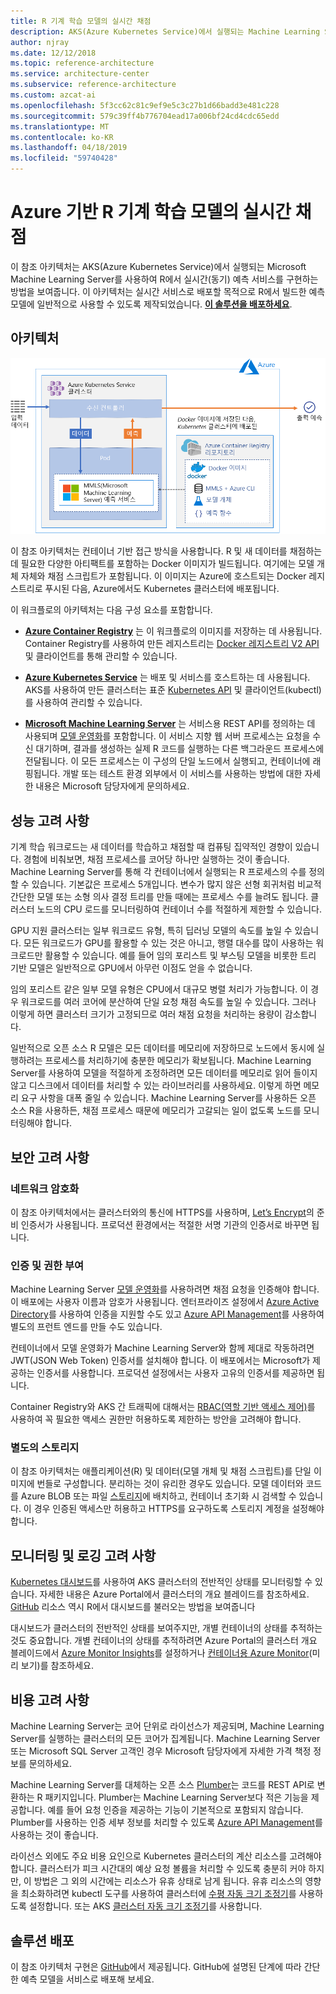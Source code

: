 ```yaml
---
title: R 기계 학습 모델의 실시간 채점
description: AKS(Azure Kubernetes Service)에서 실행되는 Machine Learning Server를 사용하여 R에서 실시간 예측 서비스를 구현합니다.
author: njray
ms.date: 12/12/2018
ms.topic: reference-architecture
ms.service: architecture-center
ms.subservice: reference-architecture
ms.custom: azcat-ai
ms.openlocfilehash: 5f3cc62c81c9ef9e5c3c27b1d66badd3e481c228
ms.sourcegitcommit: 579c39ff4b776704ead17a006bf24cd4cdc65edd
ms.translationtype: MT
ms.contentlocale: ko-KR
ms.lasthandoff: 04/18/2019
ms.locfileid: "59740428"
---
```

# <a name="real-time-scoring-of-r-machine-learning-models-on-azure"></a>Azure 기반 R 기계 학습 모델의 실시간 채점

이 참조 아키텍처는 AKS(Azure Kubernetes Service)에서 실행되는 Microsoft Machine Learning Server를 사용하여 R에서 실시간(동기) 예측 서비스를 구현하는 방법을 보여줍니다. 이 아키텍처는 실시간 서비스로 배포할 목적으로 R에서 빌드한 예측 모델에 일반적으로 사용할 수 있도록 제작되었습니다. **[이 솔루션을 배포하세요][github]**.

## <a name="architecture"></a>아키텍처

![Azure 기반 R 기계 학습 모델의 실시간 채점][0]

이 참조 아키텍처는 컨테이너 기반 접근 방식을 사용합니다. R 및 새 데이터를 채점하는 데 필요한 다양한 아티팩트를 포함하는 Docker 이미지가 빌드됩니다. 여기에는 모델 개체 자체와 채점 스크립트가 포함됩니다. 이 이미지는 Azure에 호스트되는 Docker 레지스트리로 푸시된 다음, Azure에서도 Kubernetes 클러스터에 배포됩니다.

이 워크플로의 아키텍처는 다음 구성 요소를 포함합니다.

- **[Azure Container Registry][acr]** 는 이 워크플로의 이미지를 저장하는 데 사용됩니다. Container Registry를 사용하여 만든 레지스트리는 [Docker 레지스트리 V2 API][docker] 및 클라이언트를 통해 관리할 수 있습니다.

- **[Azure Kubernetes Service][aks]** 는 배포 및 서비스를 호스트하는 데 사용됩니다. AKS를 사용하여 만든 클러스터는 표준 [Kubernetes API][k-api] 및 클라이언트(kubectl)를 사용하여 관리할 수 있습니다.

- **[Microsoft Machine Learning Server][mmls]** 는 서비스용 REST API를 정의하는 데 사용되며 [모델 운영화][operationalization]를 포함합니다. 이 서비스 지향 웹 서버 프로세스는 요청을 수신 대기하며, 결과를 생성하는 실제 R 코드를 실행하는 다른 백그라운드 프로세스에 전달됩니다. 이 모든 프로세스는 이 구성의 단일 노드에서 실행되고, 컨테이너에 래핑됩니다. 개발 또는 테스트 환경 외부에서 이 서비스를 사용하는 방법에 대한 자세한 내용은 Microsoft 담당자에게 문의하세요.

## <a name="performance-considerations"></a>성능 고려 사항

기계 학습 워크로드는 새 데이터를 학습하고 채점할 때 컴퓨팅 집약적인 경향이 있습니다. 경험에 비춰보면, 채점 프로세스를 코어당 하나만 실행하는 것이 좋습니다. Machine Learning Server를 통해 각 컨테이너에서 실행되는 R 프로세스의 수를 정의할 수 있습니다. 기본값은 프로세스 5개입니다. 변수가 많지 않은 선형 회귀처럼 비교적 간단한 모델 또는 소형 의사 결정 트리를 만들 때에는 프로세스 수를 늘려도 됩니다. 클러스터 노드의 CPU 로드를 모니터링하여 컨테이너 수를 적절하게 제한할 수 있습니다.

GPU 지원 클러스터는 일부 워크로드 유형, 특히 딥러닝 모델의 속도를 높일 수 있습니다. 모든 워크로드가 GPU를 활용할 수 있는 것은 아니고, 행렬 대수를 많이 사용하는 워크로드만 활용할 수 있습니다. 예를 들어 임의 포리스트 및 부스팅 모델을 비롯한 트리 기반 모델은 일반적으로 GPU에서 아무런 이점도 얻을 수 없습니다.

임의 포리스트 같은 일부 모델 유형은 CPU에서 대규모 병렬 처리가 가능합니다. 이 경우 워크로드를 여러 코어에 분산하여 단일 요청 채점 속도를 높일 수 있습니다. 그러나 이렇게 하면 클러스터 크기가 고정되므로 여러 채점 요청을 처리하는 용량이 감소합니다.

일반적으로 오픈 소스 R 모델은 모든 데이터를 메모리에 저장하므로 노드에서 동시에 실행하려는 프로세스를 처리하기에 충분한 메모리가 확보됩니다. Machine Learning Server를 사용하여 모델을 적절하게 조정하려면 모든 데이터를 메모리로 읽어 들이지 않고 디스크에서 데이터를 처리할 수 있는 라이브러리를 사용하세요. 이렇게 하면 메모리 요구 사항을 대폭 줄일 수 있습니다. Machine Learning Server를 사용하든 오픈 소스 R을 사용하든, 채점 프로세스 때문에 메모리가 고갈되는 일이 없도록 노드를 모니터링해야 합니다.

## <a name="security-considerations"></a>보안 고려 사항

### <a name="network-encryption"></a>네트워크 암호화

이 참조 아키텍처에서는 클러스터와의 통신에 HTTPS를 사용하며, [Let’s Encrypt][encrypt]의 준비 인증서가 사용됩니다. 프로덕션 환경에서는 적절한 서명 기관의 인증서로 바꾸면 됩니다.

### <a name="authentication-and-authorization"></a>인증 및 권한 부여

Machine Learning Server [모델 운영화][operationalization]를 사용하려면 채점 요청을 인증해야 합니다. 이 배포에는 사용자 이름과 암호가 사용됩니다. 엔터프라이즈 설정에서 [Azure Active Directory][AAD]를 사용하여 인증을 지원할 수도 있고 [Azure API Management][API]를 사용하여 별도의 프런트 엔드를 만들 수도 있습니다.

컨테이너에서 모델 운영화가 Machine Learning Server와 함께 제대로 작동하려면 JWT(JSON Web Token) 인증서를 설치해야 합니다. 이 배포에서는 Microsoft가 제공하는 인증서를 사용합니다. 프로덕션 설정에서는 사용자 고유의 인증서를 제공하면 됩니다.

Container Registry와 AKS 간 트래픽에 대해서는 [RBAC(역할 기반 액세스 제어)][rbac]를 사용하여 꼭 필요한 액세스 권한만 허용하도록 제한하는 방안을 고려해야 합니다.

### <a name="separate-storage"></a>별도의 스토리지

이 참조 아키텍처는 애플리케이션(R) 및 데이터(모델 개체 및 채점 스크립트)를 단일 이미지에 번들로 구성합니다. 분리하는 것이 유리한 경우도 있습니다. 모델 데이터와 코드를 Azure BLOB 또는 파일 [스토리지][storage]에 배치하고, 컨테이너 초기화 시 검색할 수 있습니다. 이 경우 인증된 액세스만 허용하고 HTTPS를 요구하도록 스토리지 계정을 설정해야 합니다.

## <a name="monitoring-and-logging-considerations"></a>모니터링 및 로깅 고려 사항

[Kubernetes 대시보드][dashboard]를 사용하여 AKS 클러스터의 전반적인 상태를 모니터링할 수 있습니다. 자세한 내용은 Azure Portal에서 클러스터의 개요 블레이드를 참조하세요. [GitHub][github] 리소스 역시 R에서 대시보드를 불러오는 방법을 보여줍니다

대시보드가 클러스터의 전반적인 상태를 보여주지만, 개별 컨테이너의 상태를 추적하는 것도 중요합니다. 개별 컨테이너의 상태를 추적하려면 Azure Portal의 클러스터 개요 블레이드에서 [Azure Monitor Insights][monitor]를 설정하거나 [컨테이너용 Azure Monitor][monitor-containers](미리 보기)를 참조하세요.

## <a name="cost-considerations"></a>비용 고려 사항

Machine Learning Server는 코어 단위로 라이선스가 제공되며, Machine Learning Server를 실행하는 클러스터의 모든 코어가 집계됩니다. Machine Learning Server 또는 Microsoft SQL Server 고객인 경우 Microsoft 담당자에게 자세한 가격 책정 정보를 문의하세요.

Machine Learning Server를 대체하는 오픈 소스 [Plumber][plumber]는 코드를 REST API로 변환하는 R 패키지입니다. Plumber는 Machine Learning Server보다 적은 기능을 제공합니다. 예를 들어 요청 인증을 제공하는 기능이 기본적으로 포함되지 않습니다. Plumber를 사용하는 인증 세부 정보를 처리할 수 있도록 [Azure API Management][API]를 사용하는 것이 좋습니다.

라이선스 외에도 주요 비용 요인으로 Kubernetes 클러스터의 계산 리소스를 고려해야 합니다. 클러스터가 피크 시간대의 예상 요청 볼륨을 처리할 수 있도록 충분히 커야 하지만, 이 방법은 그 외의 시간에는 리소스가 유휴 상태로 남게 됩니다. 유휴 리소스의 영향을 최소화하려면 kubectl 도구를 사용하여 클러스터에 [수평 자동 크기 조정기][autoscaler]를 사용하도록 설정합니다. 또는 AKS [클러스터 자동 크기 조정기][cluster-autoscaler]를 사용합니다.

## <a name="deploy-the-solution"></a>솔루션 배포

이 참조 아키텍처 구현은 [GitHub][github]에서 제공됩니다. GitHub에 설명된 단계에 따라 간단한 예측 모델을 서비스로 배포해 보세요.

<!-- links -->
[AAD]: /azure/active-directory/fundamentals/active-directory-whatis
[API]: /azure/api-management/api-management-key-concepts
[ACR]: /azure/container-registry/container-registry-intro
[AKS]: /azure/aks/intro-kubernetes
[autoscaler]: https://kubernetes.io/docs/tasks/run-application/horizontal-pod-autoscale/
[cluster-autoscaler]: /azure/aks/autoscaler
[monitor]: /azure/monitoring/monitoring-container-insights-overview
[dashboard]: /azure/aks/kubernetes-dashboard
[docker]: https://docs.docker.com/registry/spec/api/
[encrypt]: https://letsencrypt.org/
[gitHub]: https://github.com/Azure/RealtimeRDeployment
[K-API]: https://kubernetes.io/docs/reference/
[MMLS]: /machine-learning-server/what-is-machine-learning-server
[monitor-containers]: /azure/azure-monitor/insights/container-insights-overview
[operationalization]: /machine-learning-server/what-is-operationalization
[plumber]: https://www.rplumber.io
[RBAC]: /azure/role-based-access-control/overview
[storage]: /azure/storage/common/storage-introduction
[0]: ./_images/realtime-scoring-r.png
